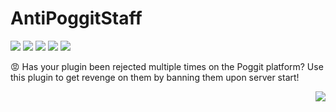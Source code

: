 # AntiPoggitStaff

![](https://poggit.pmmp.io/ci.shield/NhanAZ/AntiPoggitStaff/AntiPoggitStaff)
![](https://img.shields.io/github/issues/NhanAZ/AntiPoggitStaff)
![](https://img.shields.io/github/forks/NhanAZ/AntiPoggitStaff)
![](https://img.shields.io/github/stars/NhanAZ/AntiPoggitStaff)
![](https://img.shields.io/github/license/NhanAZ/AntiPoggitStaff)

😡 Has your plugin been rejected multiple times on the Poggit platform? Use this plugin to get revenge on them by banning them upon server start!

<img src="https://raw.githubusercontent.com/xShamir/AntiPoggitStaff/master/Ban-Hammer.gif" autoplay="true" align="right"/>
